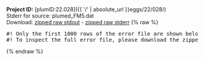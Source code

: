 **Project ID:** [plumID:22.028]({{ '/' | absolute_url }}eggs/22/028/)  
Stderr for source:  plumed_FM5.dat   
Download: [zipped raw stdout](plumed_FM5.dat.plumed.stdout.txt.zip) - [zipped raw stderr](plumed_FM5.dat.plumed.stderr.txt.zip) 
{% raw %}
<pre>
#! Only the first 1000 rows of the error file are shown below
#! To inspect the full error file, please download the zipped raw stderr file above
</pre>
{% endraw %}
